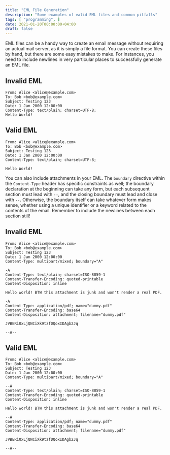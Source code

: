 ```yaml
---
title: "EML File Generation"
description: "Some examples of valid EML files and common pitfalls"
tags: [ "programming", ]
date: 2021-01-20T00:00:00+04:00
draft: false
---
```


EML files can be a handy way to create an email message without requiring an actual mail server, as it is simply a file format. You can create these files by hand, but there are some easy mistakes to make. For instances, you need to include newlines in very particular places to successfully generate an EML file.

## Invalid EML
```
From: Alice <alice@example.com>
To: Bob <bob@example.com>
Subject: Testing 123
Date: 1 Jan 2000 12:00:00
Content-Type: text/plain; charset=UTF-8;
Hello World!
```

## Valid EML
```
From: Alice <alice@example.com>
To: Bob <bob@example.com>
Subject: Testing 123
Date: 1 Jan 2000 12:00:00
Content-Type: text/plain; charset=UTF-8;

Hello World!
```

You can also include attachments in your EML. The `boundary` directive within the `Content-Type` header has specific constraints as well; the boundary declaration at the beginning can take any form, but each subsequent section must lead with `--`, and the closing boundary must lead and close with `--`. Otherwise, the boundary itself can take whatever form makes sense, whether using a unique identifier or a keyword related to the contents of the email. Remember to include the newlines between each section still!

## Invalid EML
```
From: Alice <alice@example.com>
To: Bob <bob@example.com>
Subject: Testing 123
Date: 1 Jan 2000 12:00:00
Content-Type: multipart/mixed; boundary="A"

-A
Content-Type: text/plain; charset=ISO-8859-1
Content-Transfer-Encoding: quoted-printable
Content-Disposition: inline

Hello world! BTW this attachment is junk and won't render a real PDF.

-A
Content-Type: application/pdf; name="dummy.pdf"
Content-Transfer-Encoding: base64
Content-Disposition: attachment; filename="dummy.pdf"

JVBERi0xLjQNCiXk9tzfDQoxIDAgb2Jq

--A--
```

## Valid EML
```
From: Alice <alice@example.com>
To: Bob <bob@example.com>
Subject: Testing 123
Date: 1 Jan 2000 12:00:00
Content-Type: multipart/mixed; boundary="A"

--A
Content-Type: text/plain; charset=ISO-8859-1
Content-Transfer-Encoding: quoted-printable
Content-Disposition: inline

Hello world! BTW this attachment is junk and won't render a real PDF.

--A
Content-Type: application/pdf; name="dummy.pdf"
Content-Transfer-Encoding: base64
Content-Disposition: attachment; filename="dummy.pdf"

JVBERi0xLjQNCiXk9tzfDQoxIDAgb2Jq

--A--
```
